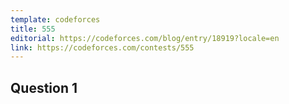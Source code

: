 ```yaml
---
template: codeforces
title: 555
editorial: https://codeforces.com/blog/entry/18919?locale=en
link: https://codeforces.com/contests/555
---
```


## Question 1

